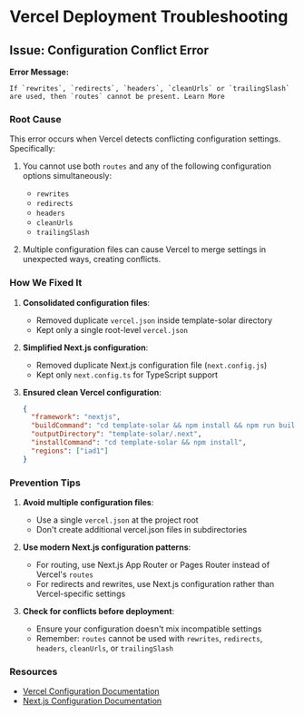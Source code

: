 # Vercel Deployment Troubleshooting

## Issue: Configuration Conflict Error

**Error Message:**

```
If `rewrites`, `redirects`, `headers`, `cleanUrls` or `trailingSlash` are used, then `routes` cannot be present. Learn More
```

### Root Cause

This error occurs when Vercel detects conflicting configuration settings. Specifically:

1. You cannot use both `routes` and any of the following configuration options simultaneously:

   - `rewrites`
   - `redirects`
   - `headers`
   - `cleanUrls`
   - `trailingSlash`

2. Multiple configuration files can cause Vercel to merge settings in unexpected ways, creating conflicts.

### How We Fixed It

1. **Consolidated configuration files**:

   - Removed duplicate `vercel.json` inside template-solar directory
   - Kept only a single root-level `vercel.json`

2. **Simplified Next.js configuration**:

   - Removed duplicate Next.js configuration file (`next.config.js`)
   - Kept only `next.config.ts` for TypeScript support

3. **Ensured clean Vercel configuration**:
   ```json
   {
     "framework": "nextjs",
     "buildCommand": "cd template-solar && npm install && npm run build",
     "outputDirectory": "template-solar/.next",
     "installCommand": "cd template-solar && npm install",
     "regions": ["iad1"]
   }
   ```

### Prevention Tips

1. **Avoid multiple configuration files**:

   - Use a single `vercel.json` at the project root
   - Don't create additional vercel.json files in subdirectories

2. **Use modern Next.js configuration patterns**:

   - For routing, use Next.js App Router or Pages Router instead of Vercel's `routes`
   - For redirects and rewrites, use Next.js configuration rather than Vercel-specific settings

3. **Check for conflicts before deployment**:
   - Ensure your configuration doesn't mix incompatible settings
   - Remember: `routes` cannot be used with `rewrites`, `redirects`, `headers`, `cleanUrls`, or `trailingSlash`

### Resources

- [Vercel Configuration Documentation](https://vercel.com/docs/projects/project-configuration)
- [Next.js Configuration Documentation](https://nextjs.org/docs/app/api-reference/next-config-js)
